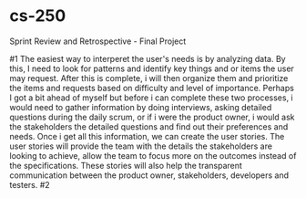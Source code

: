 # cs-250
Sprint Review and Retrospective - Final Project

#1
  The easiest way to interperet the user's needs is by analyzing data. By this, I need to look for patterns and identify key things and or   items the user may request. After this is complete, i will then organize them and prioritize the items and requests based on difficulty and level of importance. Perhaps I got a bit ahead of myself but before i can complete these two processes, i would need to gather information by doing interviews, asking detailed questions during the daily scrum, or if i were the product owner, i would ask the stakeholders the detailed questions and find out their preferences and needs. 
    Once i get all this information, we can create the user stories. The user stories will provide the team with the details the stakeholders are looking to achieve, allow the team to focus more on the outcomes instead of the specifications. These stories will also help the transparent communication between the product owner, stakeholders, developers and testers. 
#2
  
